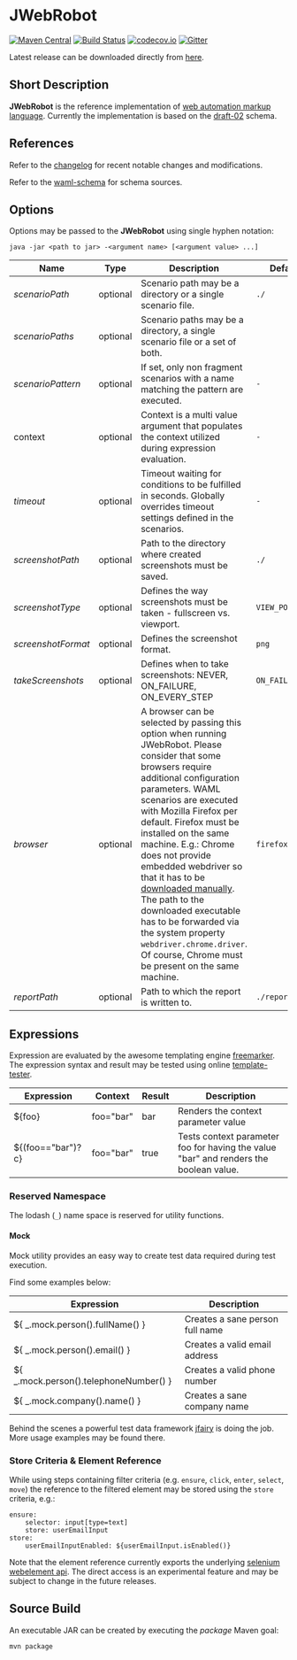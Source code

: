 # JWebRobot

[![Maven Central](https://maven-badges.herokuapp.com/maven-central/website.automate/jwebrobot/badge.svg)](https://maven-badges.herokuapp.com/maven-central/website.automate/jwebrobot) [![Build Status](https://travis-ci.org/automate-website/jwebrobot.svg?branch=master)](https://travis-ci.org/automate-website/jwebrobot) [![codecov.io](https://codecov.io/github/automate-website/jwebrobot/coverage.svg?branch=master)](https://codecov.io/github/automate-website/jwebrobot?branch=master) [![Gitter](https://badges.gitter.im/automate-website/jwebrobot.svg)](https://gitter.im/automate-website/jwebrobot?utm_source=badge&utm_medium=badge&utm_campaign=pr-badge)

Latest release can be downloaded directly from [here].

## Short Description

**JWebRobot** is the reference implementation of [web automation markup language]. Currently the implementation is based on the [draft-02] schema.

## References
Refer to the [changelog] for recent notable changes and modifications.

Refer to the [waml-schema] for schema sources.

## Options
Options may be passed to the **JWebRobot** using single hyphen notation:

```
java -jar <path to jar> -<argument name> [<argument value> ...]
```

| Name  | Type | Description | Default | Example |
| ------------- | ------------- | ------------- | ------------- | ------------- |
| *scenarioPath*  | optional  | Scenario path may be a directory or a single scenario file. | `./` |`../path/to/my/scenario` |
| *scenarioPaths*  | optional | Scenario paths may be a directory, a single scenario file or a set of both. |  |`../path/to/my/scenario` `../path/to/my/another/scenario` |
| *scenarioPattern*  | optional | If set, only non fragment scenarios with a name matching the pattern are executed. | `-` | `'^desired-scenario$'` |
| context  | optional | Context is a multi value argument that populates the context utilized during expression evaluation. | `-` |`baseUrl=http://www.wikipedia.com language=en` |
| *timeout* | optional | Timeout waiting for conditions to be fulfilled in seconds. Globally overrides timeout settings defined in the scenarios. | `-` | `5` |
| *screenshotPath*  | optional | Path to the directory where created screenshots must be saved. | `./` | `./` |
| *screenshotType*  | optional | Defines the way screenshots must be taken - fullscreen vs. viewport. | `VIEW_PORT` | `FULLSCREEN` |
| *screenshotFormat*  | optional | Defines the screenshot format. | `png` | `gif` |
| *takeScreenshots*  | optional | Defines when to take screenshots: NEVER, ON_FAILURE, ON_EVERY_STEP | `ON_FAILURE` | `./` |
| *browser*  | optional | A browser can be selected by passing this option when running JWebRobot. Please consider that some browsers require additional configuration parameters. WAML scenarios are executed with Mozilla Firefox per default. Firefox must be installed on the same machine. E.g.: Chrome does not provide embedded webdriver so that it has to be [downloaded manually](webdriver-chrome). The path to the downloaded executable has to be forwarded via the system property `webdriver.chrome.driver`. Of course, Chrome must be present on the same machine. | `firefox` | `chrome` |
| *reportPath*  | optional  | Path to which the report is written to. | `./report.yaml` | `./myreport.yaml` |

## Expressions
Expression are evaluated by the awesome templating engine [freemarker]. The expression syntax and result may be tested using online [template-tester].

| Expression | Context | Result | Description |
| ------------- | ------------- | ------------- | ------------- |
| ${foo} | foo="bar" | bar | Renders the context parameter value |
| ${(foo=="bar")?c} | foo="bar" | true | Tests context parameter foo for having the value "bar" and renders the boolean value. |

### Reserved Namespace

The lodash (`_`) name space is reserved for utility functions.

#### Mock

Mock utility provides an easy way to create test data required during test execution.

Find some examples below:

| Expression | Description |
| ------------- | ------------- |
| ${ _.mock.person().fullName() } | Creates a sane person full name |
| ${ _.mock.person().email() } | Creates a valid email address |
| ${ _.mock.person().telephoneNumber() } | Creates a valid phone number |
| ${ _.mock.company().name() } | Creates a sane company name |

Behind the scenes a powerful test data framework [jfairy] is doing the job. More usage examples may be found there.

### Store Criteria & Element Reference
While using steps containing filter criteria (e.g. `ensure`, `click`, `enter`, `select`, `move`) the reference to the filtered element may be stored using the `store` criteria, e.g.:

    ensure:
        selector: input[type=text]
        store: userEmailInput
    store:
        userEmailInputEnabled: ${userEmailInput.isEnabled()}

Note that the element reference currently exports the underlying [selenium webelement api]. The direct access is an experimental feature and may be subject to change in the future releases.

## Source Build

An executable JAR can be created by executing the _package_ Maven goal:

```
mvn package
```

[webdriver-chrome]: http://chromedriver.storage.googleapis.com/index.html
[changelog]: CHANGELOG.md
[waml-schema]: http://waml-schema.org
[web automation markup language]: https://github.com/automate-website/waml
[draft-02]: http://waml-schema.org/draft-02/schema#
[here]: http://repo1.maven.org/maven2/website/automate/jwebrobot/1.3.0/jwebrobot-1.3.0.jar
[freemarker]: http://freemarker.org
[template-tester]: http://freemarker-online.kenshoo.com/
[jfairy]: https://github.com/Codearte/jfairy
[selenium webelement api]: https://seleniumhq.github.io/selenium/docs/api/java/org/openqa/selenium/WebElement.html